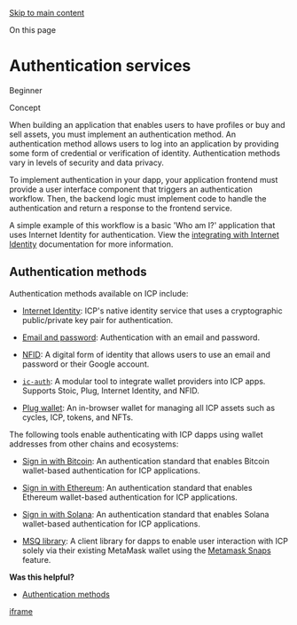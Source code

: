 [Skip to main content](https://internetcomputer.org/docs/building-apps/authentication/overview#__docusaurus_skipToContent_fallback)

On this page

# Authentication services

Beginner

Concept

When building an application that enables users to have profiles or buy and sell assets, you must implement an authentication method. An authentication method allows users to log into an application by providing some form of credential or verification of identity. Authentication methods vary in levels of security and data privacy.

To implement authentication in your dapp, your application frontend must provide a user interface component that triggers an authentication workflow. Then, the backend logic must implement code to handle the authentication and return a response to the frontend service.

A simple example of this workflow is a basic 'Who am I?' application that uses Internet Identity for authentication. View the [integrating with Internet Identity](https://internetcomputer.org/docs/building-apps/authentication/integrate-internet-identity) documentation for more information.

## Authentication methods [​](https://internetcomputer.org/docs/building-apps/authentication/overview\#authentication-methods "Direct link to Authentication methods")

Authentication methods available on ICP include:

- [Internet Identity](https://internetcomputer.org/docs/building-apps/authentication/overview): ICP's native identity service that uses a cryptographic public/private key pair for authentication.

- [Email and password](https://nfid.one/): Authentication with an email and password.

- [NFID](https://nfid.one/): A digital form of identity that allows users to use an email and password or their Google account.

- [`ic-auth`](https://github.com/id-daniel-mccoy/ic-auth): A modular tool to integrate wallet providers into ICP apps. Supports Stoic, Plug, Internet Identity, and NFID.

- [Plug wallet](https://docs.plugwallet.ooo/): An in-browser wallet for managing all ICP assets such as cycles, ICP, tokens, and NFTs.


The following tools enable authenticating with ICP dapps using wallet addresses from other chains and ecosystems:

- [Sign in with Bitcoin](https://github.com/AstroxNetwork/ic-siwb): An authentication standard that enables Bitcoin wallet-based authentication for ICP applications.

- [Sign in with Ethereum](https://github.com/kristoferlund/ic-siwe-react-demo-rust): An authentication standard that enables Ethereum wallet-based authentication for ICP applications.

- [Sign in with Solana](https://github.com/kristoferlund/ic-siws): An authentication standard that enables Solana wallet-based authentication for ICP applications.

- [MSQ library](https://icp.msq.tech/): A client library for dapps to enable user interaction with ICP solely via their existing MetaMask wallet using the [Metamask Snaps](https://metamask.io/snaps/) feature.


**Was this helpful?**

- [Authentication methods](https://internetcomputer.org/docs/building-apps/authentication/overview#authentication-methods)

[iframe](https://www.google.com/recaptcha/enterprise/anchor?ar=1&k=6Lck4YwlAAAAAEIE1hR--varWp0qu9F-8-emQn2v&co=aHR0cHM6Ly9pbnRlcm5ldGNvbXB1dGVyLm9yZzo0NDM.&hl=en&v=w0_qmZVSdobukXrBwYd9dTF7&size=invisible&cb=astfur3u92e7)